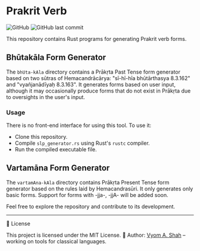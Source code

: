 # Prakrit Verb
![GitHub](https://img.shields.io/github/license/svyoma/prakrit-verb)					![GitHub last commit](https://img.shields.io/github/last-commit/svyoma/prakrit-verb)

This repository contains Rust programs for generating Prakrit verb forms.

## Bhūtakāla Form Generator

The `bhUta-kAla` directory contains a Prākṛta Past Tense form generator based on two sūtras of Hemacandrācārya: "sī-hī-hīa bhūtārthasya 8.3.162" and "vyañjanādīyaḥ 8.3.163". It generates forms based on user input, although it may occasionally produce forms that do not exist in Prākṛta due to oversights in the user's input.

### Usage

There is no front-end interface for using this tool. To use it:

-   Clone this repository.
-   Compile `slp_generator.rs` using Rust's `rustc` compiler.
-   Run the compiled executable file.

## Vartamāna Form Generator

The `vartamAna-kAla` directory contains Prākṛta Present Tense form generator based on the rules laid by Hemacandrasūri. It only generates only basic forms. Support for forms with -jja-, -jjA- will be added soon.

Feel free to explore the repository and contribute to its development.

----------
📝 License

This project is licensed under the MIT License. 👤 Author: [Vyom A. Shah](https://github.com/svyoma) – working on tools for classical languages.
